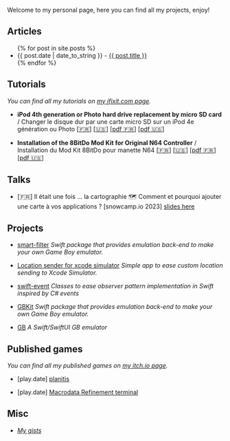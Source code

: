 Welcome to my personal page, here you can find all my projects, enjoy!

## Articles

<ul>
    {% for post in site.posts %}
        <li>
            {{ post.date | date_to_string }} - <a href="{{ post.url }}">{{ post.title }}</a>
        </li>
    {% endfor %}
</ul>

## Tutorials

_You can find all my tutorials on [my ifixit.com page](https://www.ifixit.com/User/4096469/Marc_Alx)._

- **iPod 4th generation or Photo hard drive replacement by micro SD card** / Changer le disque dur par une carte micro SD sur un iPod 4e génération ou Photo [[🇫🇷](https://fr.ifixit.com/Tutoriel/Changer+le+disque+dur+par+une+carte+micro+SD+sur+un+iPod+4e+génération+ou+Photo/148097)] [[🇺🇸](https://www.ifixit.com/Guide/iPod+4th+generation+or+Photo+hard+drive+replacement+by+micro+SD+card/148097)] [[pdf 🇫🇷](./contents/guide_148097_fr.pdf)] [[pdf 🇺🇸](./contents/guide_148097_en.pdf)]

- **Installation of the 8BitDo Mod Kit for Original N64 Controller** / Installation du Mod Kit 8BitDo pour manette N64 [[🇫🇷](https://fr.ifixit.com/Tutoriel/Installation+du+Mod+Kit+8BitDo+pour+manette+N64/183460)] [[🇺🇸](https://www.ifixit.com/Guide/Installation+of+the+8BitDo+Mod+Kit+for+Original+N64+Controller/183460)] [[pdf 🇫🇷](./contents/guide_183460_fr.pdf)] [[pdf 🇺🇸](./contents/guide_183460_en.pdf)]

## Talks

- [🇫🇷] Il était une fois … la cartographie 🗺️ Comment et pourquoi ajouter une carte à vos applications ? [snowcamp.io 2023] [slides here](https://github.com/MarcAlx/snowcamp.io-2023-intro-carto)

## Projects

- [smart-filter](https://github.com/MarcAlx/smart-filter) _Swift package that provides emulation back-end to make your own Game Boy emulator._

- [Location sender for xcode simulator](https://github.com/MarcAlx/Location-Sender-for-Xcode-Simulator) _Simple app to ease custom location sending to Xcode Simulator._

- [swift-event](https://github.com/MarcAlx/swift-event) _Classes to ease observer pattern implementation in Swift inspired by C# events_

- [GBKit](https://github.com/MarcAlx/GBKit) _Swift package that provides emulation back-end to make your own Game Boy emulator._

- [GB](https://github.com/MarcAlx/gb) _A Swift/SwiftUI GB emulator_

## Published games

_You can find all my published games on [my itch.io page](https://marc-alx.itch.io)._

- [play.date] [planitis](https://marc-alx.itch.io/planitis)

- [play.date] [Macrodata Refinement terminal](https://marc-alx.itch.io/macrodata-refinement-terminal-playdate)

## Misc

- _[My gists](https://gist.github.com/MarcAlx)_
